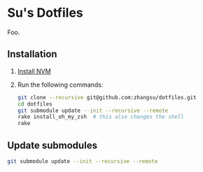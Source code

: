 # Su's Dotfiles

Foo.

## Installation

1. [Install NVM](https://github.com/nvm-sh/nvm#installing-and-updating)

2. Run the following commands:

   ```Zsh
   git clone --recursive git@github.com:zhangsu/dotfiles.git
   cd dotfiles
   git submodule update --init --recursive --remote
   rake install_oh_my_zsh  # this also changes the shell
   rake
   ```

## Update submodules

```Zsh
git submodule update --init --recursive --remote
```
